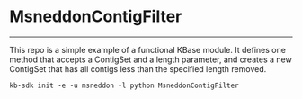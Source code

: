
# MsneddonContigFilter
---

This repo is a simple example of a functional KBase module.  It defines one method that accepts a ContigSet and a length parameter, and creates a new ContigSet that has all contigs less than the specified length removed.

    kb-sdk init -e -u msneddon -l python MsneddonContigFilter